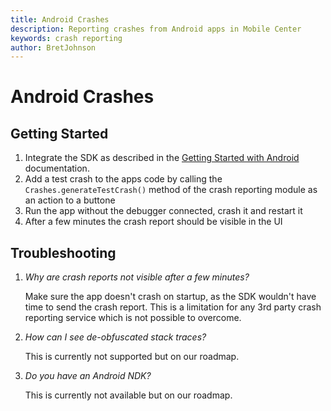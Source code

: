 ```yaml
---
title: Android Crashes
description: Reporting crashes from Android apps in Mobile Center
keywords: crash reporting
author: BretJohnson
---
```


# Android Crashes

## Getting Started

1. Integrate the SDK as described in the [Getting Started with Android](/sdk/android/getting-started/) documentation.
2. Add a test crash to the apps code by calling the `Crashes.generateTestCrash()` method of the crash reporting module as an action to a buttone
3. Run the app without the debugger connected, crash it and restart it
4. After a few minutes the crash report should be visible in the UI

## Troubleshooting

1. *Why are crash reports not visible after a few minutes?*

    Make sure the app doesn't crash on startup, as the SDK wouldn't have time to send the crash report. This is a limitation for any 3rd party crash reporting service which is not possible to overcome.

2. *How can I see de-obfuscated stack traces?*

    This is currently not supported but on our roadmap.

3. *Do you have an Android NDK?*

    This is currently not available but on our roadmap.
